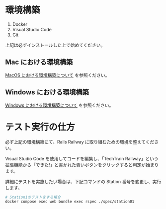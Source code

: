 # 環境構築

1. Docker
2. Visual Studio Code
3. Git

上記は必ずインストールした上で始めてください。

## Mac における環境構築

[MacOS における環境構築について](./docs/README-mac.md) を参照ください。

## Windows における環境構築

[Windows における環境構築について](./docs/README-windows.md) を参照ください。

# テスト実行の仕方

必ず上記の環境構築にて、Rails Railway に取り組むための環境を整えてください。

Visual Studio Code を使用してコードを編集し、「TechTrain Railway」という拡張機能から「できた!」と書かれた青いボタンをクリックすると判定が始まります。

詳細にテストを実施したい場合は、下記コマンドの Station 番号を変更し、実行します。

```bash
# Station1のテストをする場合
docker compose exec web bundle exec rspec ./spec/station01
```
